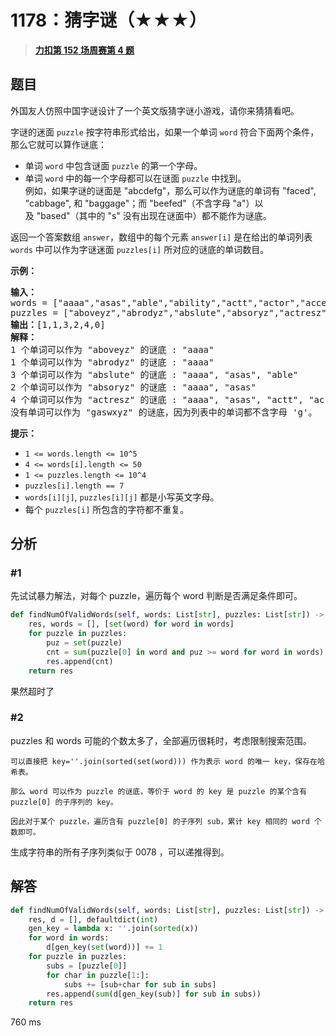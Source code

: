 # 1178：猜字谜（★★★）


> <u>**[力扣第 152 场周赛第 4 题](https://leetcode.cn/problems/number-of-valid-words-for-each-puzzle/)**</u>

## 题目

<p>外国友人仿照中国字谜设计了一个英文版猜字谜小游戏，请你来猜猜看吧。</p>

<p>字谜的迷面 <code>puzzle</code> 按字符串形式给出，如果一个单词 <code>word</code> 符合下面两个条件，那么它就可以算作谜底：</p>

<ul>
<li>单词 <code>word</code> 中包含谜面 <code>puzzle</code> 的第一个字母。</li>
<li>单词 <code>word</code> 中的每一个字母都可以在谜面 <code>puzzle</code> 中找到。<br />
例如，如果字谜的谜面是 "abcdefg"，那么可以作为谜底的单词有 "faced", "cabbage", 和 "baggage"；而 "beefed"（不含字母 "a"）以及 "based"（其中的 "s" 没有出现在谜面中）都不能作为谜底。</li>
</ul>

<p>返回一个答案数组 <code>answer</code>，数组中的每个元素 <code>answer[i]</code> 是在给出的单词列表 <code>words</code> 中可以作为字谜迷面 <code>puzzles[i]</code> 所对应的谜底的单词数目。</p>



<p><strong>示例：</strong></p>

<pre>
<strong>输入：</strong>
words = ["aaaa","asas","able","ability","actt","actor","access"],
puzzles = ["aboveyz","abrodyz","abslute","absoryz","actresz","gaswxyz"]
<strong>输出：</strong>[1,1,3,2,4,0]
<strong>解释：</strong>
1 个单词可以作为 "aboveyz" 的谜底 : "aaaa"
1 个单词可以作为 "abrodyz" 的谜底 : "aaaa"
3 个单词可以作为 "abslute" 的谜底 : "aaaa", "asas", "able"
2 个单词可以作为 "absoryz" 的谜底 : "aaaa", "asas"
4 个单词可以作为 "actresz" 的谜底 : "aaaa", "asas", "actt", "access"
没有单词可以作为 "gaswxyz" 的谜底，因为列表中的单词都不含字母 'g'。
</pre>



<p><strong>提示：</strong></p>

<ul>
<li><code>1 <= words.length <= 10^5</code></li>
<li><code>4 <= words[i].length <= 50</code></li>
<li><code>1 <= puzzles.length <= 10^4</code></li>
<li><code>puzzles[i].length == 7</code></li>
<li><code>words[i][j]</code>, <code>puzzles[i][j]</code> 都是小写英文字母。</li>
<li>每个 <code>puzzles[i]</code> 所包含的字符都不重复。</li>
</ul>


## 分析

### #1

先试试暴力解法，对每个 puzzle，遍历每个 word 判断是否满足条件即可。

```python
def findNumOfValidWords(self, words: List[str], puzzles: List[str]) -> List[int]:
	res, words = [], [set(word) for word in words]
	for puzzle in puzzles:
		puz = set(puzzle)
		cnt = sum(puzzle[0] in word and puz >= word for word in words)
		res.append(cnt)
	return res
```

果然超时了

### #2

puzzles 和 words 可能的个数太多了，全部遍历很耗时，考虑限制搜索范围。

	可以直接把 key=''.join(sorted(set(word))) 作为表示 word 的唯一 key，保存在哈希表。

	那么 word 可以作为 puzzle 的谜底，等价于 word 的 key 是 puzzle 的某个含有 puzzle[0] 的子序列的 key。

	因此对于某个 puzzle，遍历含有 puzzle[0] 的子序列 sub，累计 key 相同的 word 个数即可。

生成字符串的所有子序列类似于 0078 ，可以递推得到。


## 解答


```python
def findNumOfValidWords(self, words: List[str], puzzles: List[str]) -> List[int]:
	res, d = [], defaultdict(int)
	gen_key = lambda x: ''.join(sorted(x))
	for word in words:
		d[gen_key(set(word))] += 1
	for puzzle in puzzles:
		subs = [puzzle[0]]
		for char in puzzle[1:]:
			subs += [sub+char for sub in subs]
		res.append(sum(d[gen_key(sub)] for sub in subs))
	return res
```

760 ms
